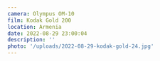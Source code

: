 ```yaml
---
camera: Olympus OM-10
film: Kodak Gold 200
location: Armenia
date: 2022-08-29 23:00:04
description: ''
photo: '/uploads/2022-08-29-kodak-gold-24.jpg'
---
```

